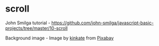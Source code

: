 # scroll

John Smilga tutorial - 
https://github.com/john-smilga/javascript-basic-projects/tree/master/10-scroll


Background image - 
Image by <a href="https://pixabay.com/users/kinkate-4384506/?utm_source=link-attribution&amp;utm_medium=referral&amp;utm_campaign=image&amp;utm_content=2031539">kinkate</a> from <a href="https://pixabay.com//?utm_source=link-attribution&amp;utm_medium=referral&amp;utm_campaign=image&amp;utm_content=2031539">Pixabay</a>

